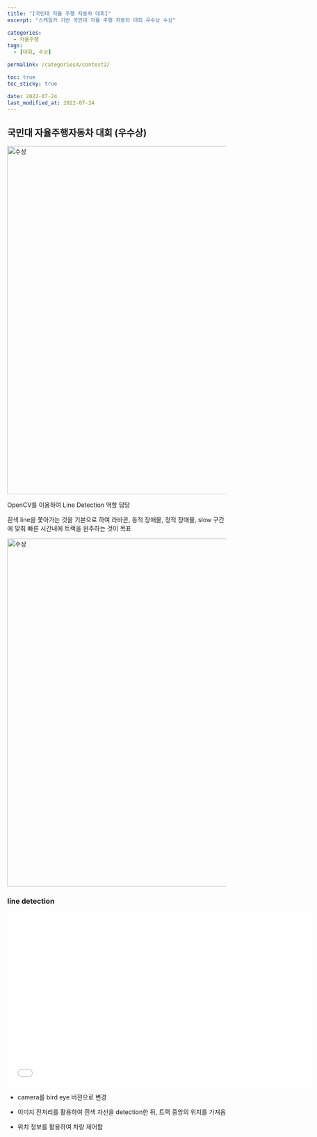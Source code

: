 ```yaml
---
title: "[국민대 자율 주행 자동차 대회]"
excerpt: "스케일카 기반 국민대 자율 주행 자동차 대회 우수상 수상"

categories:
  - 자율주행
tags:
  - [대회, 수상]

permalink: /categories4/contest2/

toc: true
toc_sticky: true

date: 2022-07-24
last_modified_at: 2022-07-24
---
```


## 국민대 자율주행자동차 대회 (우수상)

<img src="../../assets/images/010603.jpg" width="800px" height="800px" title="수상" alt="수상"><img><br/>

OpenCV를 이용하여 Line Detection 역할 담당

흰색 line을 쫓아가는 것을 기본으로 하여 라바콘, 동적 장애물, 정적 장애물, slow 구간에 맞춰 빠른 시간내에 트랙을 완주하는 것이 목표

<img src="../../assets/images/010602.jpg" width="800px" height="800px" title="수상" alt="수상"><img><br/>

### line detection

<iframe width="700" height="400" src="../../assets/images/010604.mp4" title="2022 2 파란학기 성과발표회" frameborder="0" allow="accelerometer; autoplay; clipboard-write; encrypted-media; gyroscope; picture-in-picture" allowfullscreen></iframe>

- camera를 bird eye 버젼으로 변경

- 이미지 전처리를 활용하여 흰색 차선을 detection한 뒤, 트랙 중앙의 위치를 가져옴

- 위치 정보를 활용하여 차량 제어함